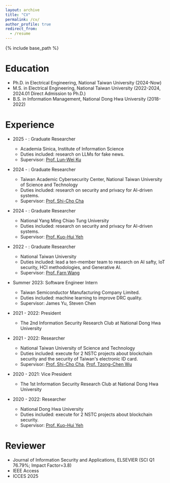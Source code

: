 ```yaml
---
layout: archive
title: "CV"
permalink: /cv/
author_profile: true
redirect_from:
  - /resume
---
```


{% include base_path %}

Education
======
* Ph.D. in Electrical Engineering, National Taiwan University (2024-Now)
* M.S. in Electrical Engineering, National Taiwan University (2022-2024, 2024.01 Direct Admission to Ph.D.)
* B.S. in Information Management, National Dong Hwa University (2018-2022)

Experience
======
* 2025 - : Graduate Researcher
  * Academia Sinica, Institute of Information Science
  * Duties included: research on LLMs for fake news.
  * Supervisor: [Prof. Lun-Wei Ku](https://homepage.iis.sinica.edu.tw/pages/lwku/vita_en.html)

* 2024 - : Graduate Researcher
  * Taiwan Academic Cybersecurity Center, National Taiwan University of Science and Technology
  * Duties included: research on security and privacy for AI-driven systems.
  * Supervisor: [Prof. Shi-Cho Cha](https://www.cs.ntust.edu.tw/p/405-1102-106269,c10961.php?Lang=en)

* 2024 - : Graduate Researcher
  * National Yang Ming Chiao Tung University
  * Duties included: research on security and privacy for AI-driven systems.
  * Supervisor: [Prof. Kuo-Hui Yeh](https://scholar.google.com.tw/citations?user=nLG4OMAAAAAJ&hl=zh-TW)

* 2022 - : Graduate Researcher
  * National Taiwan University
  * Duties included: lead a ten-member team to research on AI safty, IoT security, HCI methodologies, and Generative AI.
  * Supervisor: [Prof. Farn Wang](https://cc.ee.ntu.edu.tw/~farn/)

* Summer 2023: Software Engineer Intern
  * Taiwan Semiconductor Manufacturing Company Limited.
  * Duties included: machine learning to improve DRC quality.
  * Supervisor: James Yu, Steven Chen

* 2021 - 2022: President 
  * The 2nd Information Security Research Club at National Dong Hwa University

* 2021 - 2022: Researcher
  * National Taiwan University of Science and Technology
  * Duties included: execute for 2 NSTC projects about blockchain security and the security of Taiwan's electronic ID card.
  * Supervisor: [Prof. Shi-Cho Cha](https://www.cs.ntust.edu.tw/p/405-1102-106269,c10961.php?Lang=en), [Prof. Tzong-Chen Wu](https://www.cs.ntust.edu.tw/p/405-1102-104683,c10827.php?Lang=en)

* 2020 - 2021: Vice President 
  * The 1st Information Security Research Club at National Dong Hwa University

* 2020 - 2022: Researcher
  * National Dong Hwa University
  * Duties included: execute for 2 NSTC projects about blockchain security.
  * Supervisor: [Prof. Kuo-Hui Yeh](https://scholar.google.com.tw/citations?user=nLG4OMAAAAAJ&hl=zh-TW)


Reviewer
======
* Journal of Information Security and Applications, ELSEVIER (SCI Q1 76.79%; Impact Factor=3.8)
* IEEE Access
* ICCES 2025



